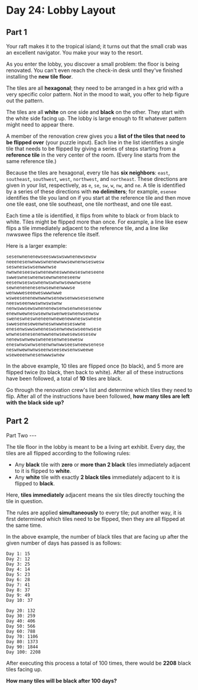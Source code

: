 # Day 24: Lobby Layout

## Part 1

Your raft makes it to the tropical island; it turns out that the small crab was an excellent navigator. You make your way to the resort.

As you enter the lobby, you discover a small problem: the floor is being renovated. You can't even reach the check-in desk until they've finished installing the **new tile floor**.

The tiles are all **hexagonal**; they need to be arranged in a hex grid with a very specific color pattern. Not in the mood to wait, you offer to help figure out the pattern.

The tiles are all **white** on one side and **black** on the other. They start with the white side facing up. The lobby is large enough to fit whatever pattern might need to appear there.

A member of the renovation crew gives you a **list of the tiles that need to be flipped over** (your puzzle input). Each line in the list identifies a single tile that needs to be flipped by giving a series of steps starting from a **reference tile** in the very center of the room. (Every line starts from the same reference tile.)

Because the tiles are hexagonal, every tile has **six neighbors**: `east`, `southeast`, `southwest`, `west`, `northwest`, and `northeast`. These directions are given in your list, respectively, as `e`, `se`, `sw`, `w`, `nw`, and `ne`. A tile is identified by a series of these directions with **no delimiters**; for example, `esenee` identifies the tile you land on if you start at the reference tile and then move one tile east, one tile southeast, one tile northeast, and one tile east.

Each time a tile is identified, it flips from white to black or from black to white. Tiles might be flipped more than once. For example, a line like esew flips a tile immediately adjacent to the reference tile, and a line like nwwswee flips the reference tile itself.

Here is a larger example:

```text
sesenwnenenewseeswwswswwnenewsewsw
neeenesenwnwwswnenewnwwsewnenwseswesw
seswneswswsenwwnwse
nwnwneseeswswnenewneswwnewseswneseene
swweswneswnenwsewnwneneseenw
eesenwseswswnenwswnwnwsewwnwsene
sewnenenenesenwsewnenwwwse
wenwwweseeeweswwwnwwe
wsweesenenewnwwnwsenewsenwwsesesenwne
neeswseenwwswnwswswnw
nenwswwsewswnenenewsenwsenwnesesenew
enewnwewneswsewnwswenweswnenwsenwsw
sweneswneswneneenwnewenewwneswswnese
swwesenesewenwneswnwwneseswwne
enesenwswwswneneswsenwnewswseenwsese
wnwnesenesenenwwnenwsewesewsesesew
nenewswnwewswnenesenwnesewesw
eneswnwswnwsenenwnwnwwseeswneewsenese
neswnwewnwnwseenwseesewsenwsweewe
wseweeenwnesenwwwswnew
```

In the above example, 10 tiles are flipped once (to black), and 5 more are flipped twice (to black, then back to white). After all of these instructions have been followed, a total of **10** tiles are black.

Go through the renovation crew's list and determine which tiles they need to flip. After all of the instructions have been followed, **how many tiles are left with the black side up?**

## Part 2

Part Two ---

The tile floor in the lobby is meant to be a living art exhibit. Every day, the tiles are all flipped according to the following rules:

- Any **black** tile with **zero** or **more than 2 black** tiles immediately adjacent to it is flipped to **white**.
- Any **white** tile with exactly **2 black tiles** immediately adjacent to it is flipped to **black**.

Here, **tiles immediately** adjacent means the six tiles directly touching the tile in question.

The rules are applied **simultaneously** to every tile; put another way, it is first determined which tiles need to be flipped, then they are all flipped at the same time.

In the above example, the number of black tiles that are facing up after the given number of days has passed is as follows:

```text
Day 1: 15
Day 2: 12
Day 3: 25
Day 4: 14
Day 5: 23
Day 6: 28
Day 7: 41
Day 8: 37
Day 9: 49
Day 10: 37

Day 20: 132
Day 30: 259
Day 40: 406
Day 50: 566
Day 60: 788
Day 70: 1106
Day 80: 1373
Day 90: 1844
Day 100: 2208
```

After executing this process a total of 100 times, there would be **2208** black tiles facing up.

**How many tiles will be black after 100 days?**
